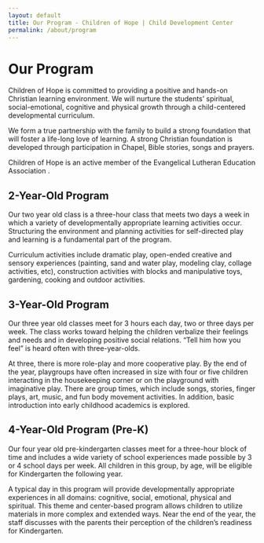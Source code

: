 ```yaml
---
layout: default
title: Our Program - Children of Hope | Child Development Center
permalink: /about/program
---
```


Our Program
===

Children of Hope is committed to providing a positive and hands-on Christian learning environment. We will nurture the students’ spiritual, social-emotional, cognitive and physical growth through a child-centered developmental curriculum.

We form a true partnership with the family to build a strong foundation that will foster a life-long love of learning. A strong Christian foundation is developed through participation in Chapel, Bible stories, songs and prayers.

Children of Hope is an active member of the Evangelical Lutheran Education Association .

<div class="ui hidden divider"></div>

2-Year-Old Program
---

Our two year old class is a three-hour class that meets two days a week in which a variety of developmentally appropriate learning activities occur. Structuring the environment and planning activities for self-directed play and learning is a fundamental part of the program.

Curriculum activities include dramatic play, open-ended creative and sensory experiences (painting, sand and water play, modeling clay, collage activities, etc), construction activities with blocks and manipulative toys, gardening, cooking and outdoor activities.

<div class="ui hidden divider"></div>

3-Year-Old Program
---

Our three year old classes meet for 3 hours each day, two or three days per week. The class works toward helping the children verbalize their feelings and needs and in developing positive social relations. “Tell him how you feel” is heard often with three-year-olds.

At three, there is more role-play and more cooperative play. By the end of the year, playgroups have often increased in size with four or five children interacting in the housekeeping corner or on the playground with imaginative play. There are group times, which include songs, stories, finger plays, art, music, and fun body movement activities. In addition, basic introduction into early childhood academics is explored.

<div class="ui hidden divider"></div>

4-Year-Old Program (Pre-K)
---

Our four year old pre-kindergarten classes meet for a three-hour block of time and includes a wide variety of school experiences made possible by 3 or 4 school days per week. All children in this group, by age, will be eligible for Kindergarten the following year.

A typical day in this program will provide developmentally appropriate experiences in all domains: cognitive, social, emotional, physical and spiritual. This theme and center-based program allows children to utilize materials in more complex and extended ways. Near the end of the year, the staff discusses with the parents their perception of the children’s readiness for Kindergarten.